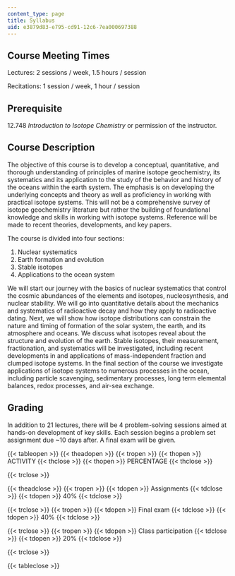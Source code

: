 ```yaml
---
content_type: page
title: Syllabus
uid: e3879d83-e795-cd91-12c6-7ea000697388
---
```


Course Meeting Times
--------------------

Lectures: 2 sessions / week, 1.5 hours / session

Recitations: 1 session / week, 1 hour / session

Prerequisite
------------

12.748 _Introduction to Isotope Chemistry_ or permission of the instructor.

Course Description
------------------

The objective of this course is to develop a conceptual, quantitative, and thorough understanding of principles of marine isotope geochemistry, its systematics and its application to the study of the behavior and history of the oceans within the earth system. The emphasis is on developing the underlying concepts and theory as well as proficiency in working with practical isotope systems. This will not be a comprehensive survey of isotope geochemistry literature but rather the building of foundational knowledge and skills in working with isotope systems. Reference will be made to recent theories, developments, and key papers.

The course is divided into four sections:

1.  Nuclear systematics
2.  Earth formation and evolution
3.  Stable isotopes
4.  Applications to the ocean system

We will start our journey with the basics of nuclear systematics that control the cosmic abundances of the elements and isotopes, nucleosynthesis, and nuclear stability. We will go into quantitative details about the mechanics and systematics of radioactive decay and how they apply to radioactive dating. Next, we will show how isotope distributions can constrain the nature and timing of formation of the solar system, the earth, and its atmosphere and oceans. We discuss what isotopes reveal about the structure and evolution of the earth. Stable isotopes, their measurement, fractionation, and systematics will be investigated, including recent developments in and applications of mass-independent fraction and clumped isotope systems. In the final section of the course we investigate applications of isotope systems to numerous processes in the ocean, including particle scavenging, sedimentary processes, long term elemental balances, redox processes, and air-sea exchange.

Grading
-------

In addition to 21 lectures, there will be 4 problem-solving sessions aimed at hands-on development of key skills. Each session begins a problem set assignment due ~10 days after. A final exam will be given.

{{< tableopen >}}
{{< theadopen >}}
{{< tropen >}}
{{< thopen >}}
ACTIVITY
{{< thclose >}}
{{< thopen >}}
PERCENTAGE
{{< thclose >}}

{{< trclose >}}

{{< theadclose >}}
{{< tropen >}}
{{< tdopen >}}
Assignments
{{< tdclose >}}
{{< tdopen >}}
40%
{{< tdclose >}}

{{< trclose >}}
{{< tropen >}}
{{< tdopen >}}
Final exam
{{< tdclose >}}
{{< tdopen >}}
40%
{{< tdclose >}}

{{< trclose >}}
{{< tropen >}}
{{< tdopen >}}
Class participation
{{< tdclose >}}
{{< tdopen >}}
20%
{{< tdclose >}}

{{< trclose >}}

{{< tableclose >}}